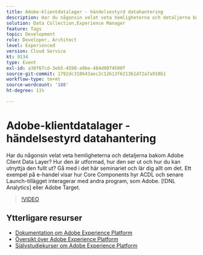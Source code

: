 ```yaml
---
title: Adobe-klientdatalager - händelsestyrd datahantering
description: Har du någonsin velat veta hemligheterna och detaljerna bakom Adobe Client Data Layer? Hur den är utformad, hur den ser ut och hur du kan utnyttja den fullt ut? Gå med i det här seminariet och lär dig allt om det. Ett exempel på e-handel visar hur Core Components hyr ACDL och senare Launch-tillägget interagerar med andra program, som Adobe. [!DNL Analytics] eller Adobe Target.
solution: Data Collection,Experience Manager
feature: Tags
topic: Development
role: Developer, Architect
level: Experienced
version: Cloud Service
kt: 9134
type: Event
exl-id: a38f67cd-3eb5-4590-a9be-484d0074508f
source-git-commit: 1792dc318643aec2c12613f621361d72a7a918b1
workflow-type: tm+mt
source-wordcount: '188'
ht-degree: 11%

---
```


# Adobe-klientdatalager - händelsestyrd datahantering

Har du någonsin velat veta hemligheterna och detaljerna bakom Adobe Client Data Layer? Hur den är utformad, hur den ser ut och hur du kan utnyttja den fullt ut? Gå med i det här seminariet och lär dig allt om det. Ett exempel på e-handel visar hur Core Components hyr ACDL och senare Launch-tillägget interagerar med andra program, som Adobe. [!DNL Analytics] eller Adobe Target.

>[!VIDEO](https://video.tv.adobe.com/v/337585/?quality=12&learn=on&hidetitle=true)

## Ytterligare resurser

- [Dokumentation om Adobe Experience Platform](https://experienceleague.adobe.com/docs/experience-platform.html)
- [Översikt över Adobe Experience Platform](https://experienceleague.adobe.com/docs/experience-platform/landing/home.html)
- [Självstudiekurser om Adobe Experience Platform](https://experienceleague.adobe.com/docs/platform-learn/tutorials/overview.html?lang=sv)
